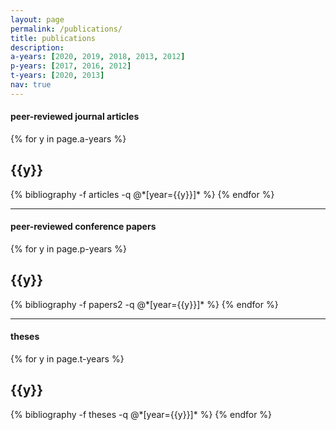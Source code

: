 ```yaml
---
layout: page
permalink: /publications/
title: publications
description:
a-years: [2020, 2019, 2018, 2013, 2012]
p-years: [2017, 2016, 2012]
t-years: [2020, 2013]
nav: true
---
```


#### peer-reviewed journal articles

<div class="publications">

{% for y in page.a-years %}
  <h2 class="year">{{y}}</h2>
  {% bibliography -f articles -q @*[year={{y}}]* %}
{% endfor %}

</div>

___

#### peer-reviewed conference papers

<div class="publications">

{% for y in page.p-years %}
  <h2 class="year">{{y}}</h2>
  {% bibliography -f papers2 -q @*[year={{y}}]* %}
{% endfor %}

</div>

___

#### theses

<div class="publications">

{% for y in page.t-years %}
  <h2 class="year">{{y}}</h2>
  {% bibliography -f theses -q @*[year={{y}}]* %}
{% endfor %}

</div>

